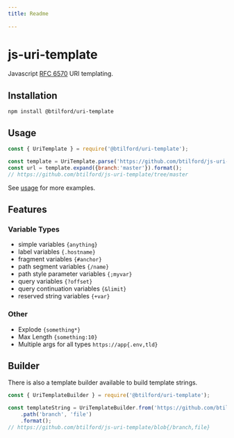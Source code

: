 ```yaml
---
title: Readme
 
---
```


# js-uri-template
Javascript [RFC 6570](https://tools.ietf.org/html/rfc6570) URI templating.

## Installation

`npm install @btilford/uri-template`

## Usage

```javascript 1.6
const { UriTemplate } = require('@btilford/uri-template');

const template = UriTemplate.parse('https://github.com/btilford/js-uri-template/tree/{/branch}');
const url = template.expand({branch:'master'}).format();
// https://github.com/btilford/js-uri-template/tree/master

```

See [usage](https://btilford.github.io/js-uri-template/index.html) for more examples.

## Features

### Variable Types
* simple variables `{anything}`
* label variables `{.hostname}`
* fragment variables `{#anchor}`
* path segment variables `{/name}`
* path style parameter variables `{;myvar}`
* query variables `{?offset}`
* query continuation variables `{&limit}`
* reserved string variables `{+var}`

### Other

* Explode `{something*}`
* Max Length `{something:10}`
* Multiple args for all types `https://app{.env,tld}`
 
## Builder

There is also a template builder available to build template strings.

```javascript 1.6
const { UriTemplateBuilder } = require('@btilford/uri-template');

const templateString = UriTemplateBuilder.from('https://github.com/btilford/js-uri-template/blob')
    .path('branch', 'file')
    .format();
// https://github.com/btilford/js-uri-template/blob{/branch,file}
``` 
 